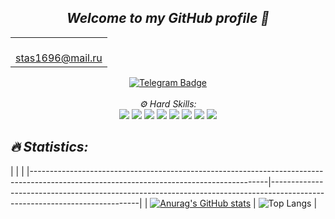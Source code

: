 <em><h2 align="center" > Welcome to my GitHub profile 👋</h2></em>
<table align=center>
  <tr>
    <td align=center><a href="stas1696@mail.ru"><br/>stas1696@mail.ru</a></td>
  </tr>
</table>

<div id="header" align="center">
  <div id="badges">
    </a>
    <a href="https://t.me/Stasf3">
      <img src="https://img.shields.io/badge/Telegram-black?style=for-the-badge&logo=Telegram&logoColor=white" alt="Telegram Badge"/>
    </a
    <br>
  </div>
  <img src="https://komarev.com/ghpvc/?username=StasTkachenko3&style=flat-square&color=blue" alt=""/>
  <br>
  <br>
 <em> ⚙️ Hard Skills:</em>
  <div>
  <img src="https://img.shields.io/badge/-HTML5-E34F26?style=flat-square&logo=html5&logoColor=white">
    <img src="https://img.shields.io/badge/-CSS3-1572B6?style=flat-square&logo=css3&logoColor=white">
    <img src="https://img.shields.io/badge/-Git-F05032?style=flat-square&logo=git&logoColor=white">
    <img src="https://img.shields.io/badge/-GitHub-181717?style=flat-square&logo=github&logoColor=white">
    <img src="https://img.shields.io/badge/-MySQL-4479A1?style=flat-square&logo=mysql&logoColor=white">
    <img src="https://img.shields.io/badge/-Java-007396?style=flat-square&logo=java&logoColor=white">
    <img src="https://img.shields.io/badge/Linux-FCC624?style=flat-badge&logo=linux&logoColor=black">
    <img src="https://img.shields.io/badge/Apache%20Maven-C71A36?style=flat-badge&logo=Apache%20Maven&logoColor=white">
  </div>
</div>

<em> <h2>🔥 Statistics:</h2></em>
|                                                                                                                                         |                                                                                                                           |
|-----------------------------------------------------------------------------------------------------------------------------------------|---------------------------------------------------------------------------------------------------------------------------|
| [![Anurag's GitHub stats](https://github-readme-stats.vercel.app/api?username=StasTkachenko3&show_icons=true&theme=highcontrast)](https://github.com/anuraghazra/github-readme-stats) | ![Top Langs](https://github-readme-stats.vercel.app/api/top-langs/?username=StasTkachenko3&show_icons=true&theme=highcontrast&layout=compact) |


